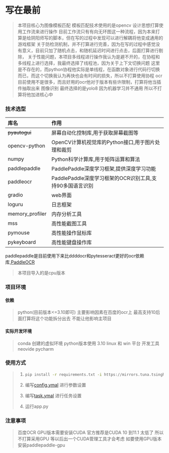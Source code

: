 # 写在最前

> 本项目核心为图像模板匹配 模板匹配技术使用的是opencv
> 设计思想打算使用工作流来进行操作
> 目前工作流只有有向无环图这一种流程，因为本来打算是给阴阳师写的脚本，但在写的过程中发现可以进行解耦将他变成通用的游戏框架
> 关于防检测机制，并不打算进行完善，因为在写的过程中感觉没有意义，目前只加了随机点击，和随机延迟时间进行点击，后面打算进行剔除，
> 关于性能问题，本项目多线程进行操作我认为是避不开的，在协程和多线程上进行选择，我最终选择了线程池，因为关于上下文切换问题
> 这里是不存在的，而python协程他实际是单线程，在函数对象进行代码行切换而已，而这个切换我认为再快也会有时间的损失，所以不打算使用协程
> ocr 目前使用不是很多，而且好用的ocr他对于版本有些许限制，打算将他当插件抽取出来
> 图像识别 最终选择的是yolo8 因为机器学习并不通用 所以不打算将他加进核心中

### 技术选型

| 库名              | 作用                                    |
|:----------------|:--------------------------------------|
| ~~pyautogui~~   | 屏幕自动化控制库,用于获取屏幕截图等                    |
| opencv-python   | OpenCV计算机视觉库的Python接口,用于图片处理和裁剪       |
| numpy           | Python科学计算库,用于矩阵运算和算法                 |
| paddlepaddle    | PaddlePaddle深度学习框架,提供深度学习功能           |
| paddleocr       | PaddlePaddle深度学习框架的OCR识别工具,支持90多国语言识别 |
| gradio          | web界面                                 |
| loguru          | 日志框架                                  |
| memory_profiler | 内存分析工具                                |
| mss             | 高性能截图工具                               |
| pymouse         | 高性能操作鼠标库                              |
| pykeyboard      | 高性能键盘操作库                              |

>
paddlepaddle是目前使用下来比ddddocr和pytesseract更好的ocr依赖库,[PaddleOCR](https://github.com/PaddlePaddle/PaddleOCR/blob/release/2.6/doc/doc_ch/quickstart.md#2)
>
> 本项目导入的是cpu版本

### 项目环境

#### 依赖

> python(目前版本<=3.10即可)
> 主要影响因素在百度的ocr上 最高支持10后面打算将这个功能拆分出去 不能让他影响主项目

#### 实际开发环境

> conda 创建的虚拟环境 python版本使用 3.10
> linux 和 win 平台
> 开发工具 neovide pycharm

### 使用方式

> 1. ```sh
>    pip install -r requirements.txt -i https://mirrors.tuna.tsinghua.edu.cn/pypi/web/simple
>    ```
>
> 2. 编写[config.ymal](./doc/config.md) 进行参数设置
>
> 3. 编写[task.ymal](./doc/task.md) 进行任务设置
>
> 4. 运行app.py

### 注意事项

> 百度OCR
> GPU版本需要安装CUDA
> 官方推荐是CUDA 10 到11.1 太低了 所以不打算采用GPU
> 等以后出一个CUDA管理工具才会考虑
> 如要使用GPU版本 安装paddlepaddle-gpu
